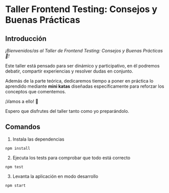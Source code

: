 # Taller Frontend Testing: Consejos y Buenas Prácticas

## Introducción

*¡Bienvenidos/as al Taller de Frontend Testing: Consejos y Buenas Prácticas🤩!*

Este taller está pensado para ser dinámico y
participativo, en él podremos debatir, compartir experiencias y resolver dudas en conjunto.

Además de la parte teórica, dedicaremos tiempo a poner en práctica lo aprendido mediante **mini katas** diseñadas
específicamente para
reforzar los conceptos que comentemos.

¡Vamos a ello! 🚀

Espero que disfrutes del taller tanto como yo preparándolo.

## Comandos

1. Instala las dependencias

```
npm install
```

2. Ejecuta los tests para comprobar que todo está correcto

```
npm test
```

3. Levanta la aplicación en modo desarrollo

```
npm start
```
